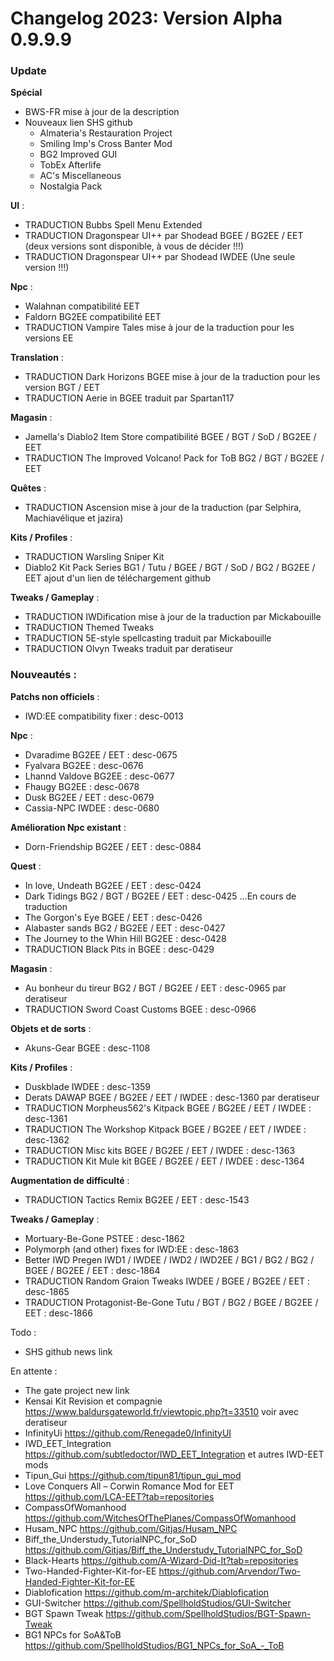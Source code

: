 # Changelog 2023: Version Alpha 0.9.9.9

### Update

**Spécial**

- BWS-FR mise à jour de la description
- Nouveaux lien SHS github	
	- Almateria's Restauration Project
	- Smiling Imp's Cross Banter Mod
	- BG2 Improved GUI
	- TobEx Afterlife
	- AC's Miscellaneous 
	- Nostalgia Pack

**UI** :

- TRADUCTION Bubbs Spell Menu Extended
- TRADUCTION Dragonspear UI++ par Shodead BGEE / BG2EE / EET (deux versions sont disponible, à vous de décider !!!)
- TRADUCTION Dragonspear UI++ par Shodead IWDEE (Une seule version !!!)

**Npc** :

- Walahnan compatibilité EET
- Faldorn BG2EE compatibilité EET
- TRADUCTION Vampire Tales mise à jour de la traduction pour les versions EE

**Translation** :

- TRADUCTION Dark Horizons BGEE mise à jour de la traduction pour les version BGT / EET
- TRADUCTION Aerie in BGEE traduit par Spartan117

**Magasin** :

- Jamella's Diablo2 Item Store compatibilité BGEE / BGT / SoD / BG2EE / EET
- TRADUCTION The Improved Volcano! Pack for ToB  BG2 / BGT / BG2EE / EET

**Quêtes** :

- TRADUCTION Ascension mise à jour de la traduction (par Selphira, Machiavélique et jazira)

**Kits / Profiles** :

- TRADUCTION Warsling Sniper Kit
- Diablo2 Kit Pack Series BG1 / Tutu / BGEE / BGT / SoD / BG2 / BG2EE / EET ajout d'un lien de téléchargement github

**Tweaks / Gameplay** :

- TRADUCTION IWDification mise à jour de la traduction par Mickabouille
- TRADUCTION Themed Tweaks
- TRADUCTION 5E-style spellcasting traduit par Mickabouille
- TRADUCTION Olvyn Tweaks traduit par deratiseur
                                            
											
### Nouveautés : 

**Patchs non officiels** :

- IWD:EE compatibility fixer : desc-0013                                  

**Npc** :

- Dvaradime BG2EE / EET : desc-0675
- Fyalvara BG2EE : desc-0676
- Lhannd Valdove BG2EE : desc-0677
- Fhaugy BG2EE : desc-0678
- Dusk BG2EE / EET : desc-0679
- Cassia-NPC IWDEE : desc-0680

**Amélioration Npc existant** :

- Dorn-Friendship BG2EE / EET : desc-0884

**Quest** :

- In love, Undeath BG2EE / EET : desc-0424
- Dark Tidings BG2 / BGT / BG2EE / EET : desc-0425 ...En cours de traduction
- The Gorgon's Eye BGEE / EET : desc-0426
- Alabaster sands BG2 / BG2EE / EET : desc-0427
- The Journey to the Whin Hill BG2EE : desc-0428
- TRADUCTION Black Pits in BGEE : desc-0429

**Magasin** :

- Au bonheur du tireur BG2 / BGT / BG2EE / EET : desc-0965 par deratiseur
- TRADUCTION Sword Coast Customs BGEE : desc-0966

**Objets et de sorts** :

- Akuns-Gear BGEE : desc-1108

**Kits / Profiles** :

- Duskblade IWDEE : desc-1359
- Derats DAWAP BGEE / BG2EE / EET / IWDEE : desc-1360 par deratiseur
- TRADUCTION Morpheus562's Kitpack BGEE / BG2EE / EET / IWDEE : desc-1361
- TRADUCTION The Workshop Kitpack  BGEE / BG2EE / EET / IWDEE : desc-1362
- TRADUCTION Misc kits  BGEE / BG2EE / EET / IWDEE : desc-1363
- TRADUCTION Kit Mule kit BGEE / BG2EE / EET / IWDEE : desc-1364


**Augmentation de difficulté** :

- TRADUCTION Tactics Remix BG2EE / EET : desc-1543

**Tweaks / Gameplay** :

- Mortuary-Be-Gone PSTEE : desc-1862
- Polymorph (and other) fixes for IWD:EE : desc-1863
- Better IWD Pregen IWD1 / IWDEE / IWD2 / IWD2EE / BG1 / BG2 / BG2 / BGEE / BG2EE / EET : desc-1864 
- TRADUCTION Random Graion Tweaks IWDEE / BGEE / BG2EE / EET : desc-1865
- TRADUCTION Protagonist-Be-Gone Tutu / BGT / BG2 / BGEE / BG2EE / EET : desc-1866

Todo :

- SHS github news link

En attente :

 
- The gate project new link
- Kensai Kit Revision et compagnie https://www.baldursgateworld.fr/viewtopic.php?t=33510 voir avec deratiseur
- InfinityUi https://github.com/Renegade0/InfinityUI
- IWD_EET_Integration https://github.com/subtledoctor/IWD_EET_Integration et autres IWD-EET mods
- Tipun_Gui https://github.com/tipun81/tipun_gui_mod
- Love Conquers All – Corwin Romance Mod for EET https://github.com/LCA-EET?tab=repositories
- CompassOfWomanhood https://github.com/WitchesOfThePlanes/CompassOfWomanhood
- Husam_NPC https://github.com/Gitjas/Husam_NPC
- Biff_the_Understudy_TutorialNPC_for_SoD https://github.com/Gitjas/Biff_the_Understudy_TutorialNPC_for_SoD 
- Black-Hearts https://github.com/A-Wizard-Did-It?tab=repositories
-  Two-Handed-Fighter-Kit-for-EE https://github.com/Arvendor/Two-Handed-Fighter-Kit-for-EE
- Diablofication https://github.com/m-architek/Diablofication
- GUI-Switcher https://github.com/SpellholdStudios/GUI-Switcher
- BGT Spawn Tweak https://github.com/SpellholdStudios/BGT-Spawn-Tweak
- BG1 NPCs for SoA&ToB https://github.com/SpellholdStudios/BG1_NPCs_for_SoA_-_ToB